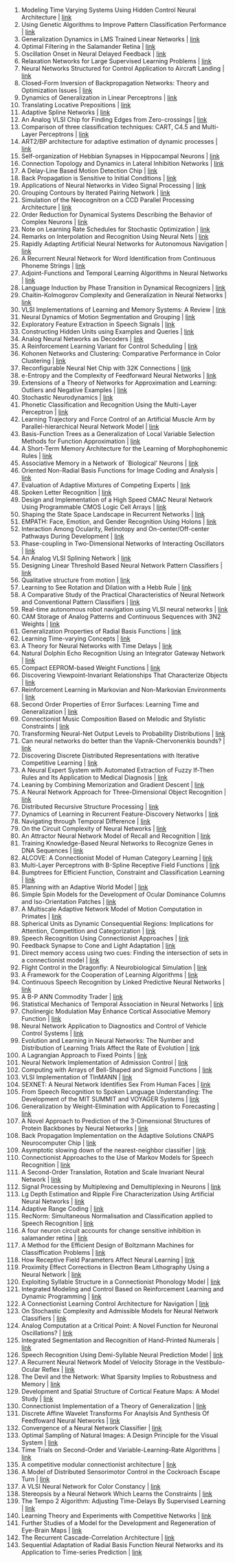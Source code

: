 1. Modeling Time Varying Systems Using Hidden Control Neural Architecture | [link](https://papers.nips.cc/paper/1990/hash/00411460f7c92d2124a67ea0f4cb5f85-Abstract.html) 
2. Using Genetic Algorithms to Improve Pattern Classification Performance | [link](https://papers.nips.cc/paper/1990/hash/00ec53c4682d36f5c4359f4ae7bd7ba1-Abstract.html) 
3. Generalization Dynamics in LMS Trained Linear Networks | [link](https://papers.nips.cc/paper/1990/hash/01386bd6d8e091c2ab4c7c7de644d37b-Abstract.html) 
4. Optimal Filtering in the Salamander Retina | [link](https://papers.nips.cc/paper/1990/hash/019d385eb67632a7e958e23f24bd07d7-Abstract.html) 
5. Oscillation Onset in Neural Delayed Feedback | [link](https://papers.nips.cc/paper/1990/hash/04025959b191f8f9de3f924f0940515f-Abstract.html) 
6. Relaxation Networks for Large Supervised Learning Problems | [link](https://papers.nips.cc/paper/1990/hash/05049e90fa4f5039a8cadc6acbb4b2cc-Abstract.html) 
7. Neural Networks Structured for Control Application to Aircraft Landing | [link](https://papers.nips.cc/paper/1990/hash/0584ce565c824b7b7f50282d9a19945b-Abstract.html) 
8. Closed-Form Inversion of Backpropagation Networks: Theory and Optimization Issues | [link](https://papers.nips.cc/paper/1990/hash/06eb61b839a0cefee4967c67ccb099dc-Abstract.html) 
9. Dynamics of Generalization in Linear Perceptrons | [link](https://papers.nips.cc/paper/1990/hash/0bb4aec1710521c12ee76289d9440817-Abstract.html) 
10. Translating Locative Prepositions | [link](https://papers.nips.cc/paper/1990/hash/0c74b7f78409a4022a2c4c5a5ca3ee19-Abstract.html) 
11. Adaptive Spline Networks | [link](https://papers.nips.cc/paper/1990/hash/0d0fd7c6e093f7b804fa0150b875b868-Abstract.html) 
12. An Analog VLSI Chip for Finding Edges from Zero-crossings | [link](https://papers.nips.cc/paper/1990/hash/0deb1c54814305ca9ad266f53bc82511-Abstract.html) 
13. Comparison of three classification techniques: CART, C4.5 and Multi-Layer Perceptrons | [link](https://papers.nips.cc/paper/1990/hash/1068c6e4c8051cfd4e9ea8072e3189e2-Abstract.html) 
14. ART2/BP architecture for adaptive estimation of dynamic processes | [link](https://papers.nips.cc/paper/1990/hash/11b9842e0a271ff252c1903e7132cd68-Abstract.html) 
15. Self-organization of Hebbian Synapses in Hippocampal Neurons | [link](https://papers.nips.cc/paper/1990/hash/138bb0696595b338afbab333c555292a-Abstract.html) 
16. Connection Topology and Dynamics in Lateral Inhibition Networks | [link](https://papers.nips.cc/paper/1990/hash/13f9896df61279c928f19721878fac41-Abstract.html) 
17. A Delay-Line Based Motion Detection Chip | [link](https://papers.nips.cc/paper/1990/hash/142949df56ea8ae0be8b5306971900a4-Abstract.html) 
18. Back Propagation is Sensitive to Initial Conditions | [link](https://papers.nips.cc/paper/1990/hash/1543843a4723ed2ab08e18053ae6dc5b-Abstract.html) 
19. Applications of Neural Networks in Video Signal Processing | [link](https://papers.nips.cc/paper/1990/hash/158f3069a435b314a80bdcb024f8e422-Abstract.html) 
20. Grouping Contours by Iterated Pairing Network | [link](https://papers.nips.cc/paper/1990/hash/1651cf0d2f737d7adeab84d339dbabd3-Abstract.html) 
21. Simulation of the Neocognitron on a CCD Parallel Processing Architecture | [link](https://papers.nips.cc/paper/1990/hash/17d63b1625c816c22647a73e1482372b-Abstract.html) 
22. Order Reduction for Dynamical Systems Describing the Behavior of Complex Neurons | [link](https://papers.nips.cc/paper/1990/hash/18997733ec258a9fcaf239cc55d53363-Abstract.html) 
23. Note on Learning Rate Schedules for Stochastic Optimization | [link](https://papers.nips.cc/paper/1990/hash/18d8042386b79e2c279fd162df0205c8-Abstract.html) 
24. Remarks on Interpolation and Recognition Using Neural Nets | [link](https://papers.nips.cc/paper/1990/hash/2421fcb1263b9530df88f7f002e78ea5-Abstract.html) 
25. Rapidly Adapting Artificial Neural Networks for Autonomous Navigation | [link](https://papers.nips.cc/paper/1990/hash/248e844336797ec98478f85e7626de4a-Abstract.html) 
26. A Recurrent Neural Network for Word Identification from Continuous Phoneme Strings | [link](https://papers.nips.cc/paper/1990/hash/24b16fede9a67c9251d3e7c7161c83ac-Abstract.html) 
27. Adjoint-Functions and Temporal Learning Algorithms in Neural Networks | [link](https://papers.nips.cc/paper/1990/hash/25b2822c2f5a3230abfadd476e8b04c9-Abstract.html) 
28. Language Induction by Phase Transition in Dynamical Recognizers | [link](https://papers.nips.cc/paper/1990/hash/26e359e83860db1d11b6acca57d8ea88-Abstract.html) 
29. Chaitin-Kolmogorov Complexity and Generalization in Neural Networks | [link](https://papers.nips.cc/paper/1990/hash/28f0b864598a1291557bed248a998d4e-Abstract.html) 
30. VLSI Implementations of Learning and Memory Systems: A Review | [link](https://papers.nips.cc/paper/1990/hash/2f2b265625d76a6704b08093c652fd79-Abstract.html) 
31. Neural Dynamics of Motion Segmentation and Grouping | [link](https://papers.nips.cc/paper/1990/hash/310dcbbf4cce62f762a2aaa148d556bd-Abstract.html) 
32. Exploratory Feature Extraction in Speech Signals | [link](https://papers.nips.cc/paper/1990/hash/320722549d1751cf3f247855f937b982-Abstract.html) 
33. Constructing Hidden Units using Examples and Queries | [link](https://papers.nips.cc/paper/1990/hash/34ed066df378efacc9b924ec161e7639-Abstract.html) 
34. Analog Neural Networks as Decoders | [link](https://papers.nips.cc/paper/1990/hash/352fe25daf686bdb4edca223c921acea-Abstract.html) 
35. A Reinforcement Learning Variant for Control Scheduling | [link](https://papers.nips.cc/paper/1990/hash/357a6fdf7642bf815a88822c447d9dc4-Abstract.html) 
36. Kohonen Networks and Clustering: Comparative Performance in Color Clustering | [link](https://papers.nips.cc/paper/1990/hash/371bce7dc83817b7893bcdeed13799b5-Abstract.html) 
37. Reconfigurable Neural Net Chip with 32K Connections | [link](https://papers.nips.cc/paper/1990/hash/37bc2f75bf1bcfe8450a1a41c200364c-Abstract.html) 
38. e-Entropy and the Complexity of Feedforward Neural Networks | [link](https://papers.nips.cc/paper/1990/hash/39461a19e9eddfb385ea76b26521ea48-Abstract.html) 
39. Extensions of a Theory of Networks for Approximation and Learning: Outliers and Negative Examples | [link](https://papers.nips.cc/paper/1990/hash/3ad7c2ebb96fcba7cda0cf54a2e802f5-Abstract.html) 
40. Stochastic Neurodynamics | [link](https://papers.nips.cc/paper/1990/hash/3c7781a36bcd6cf08c11a970fbe0e2a6-Abstract.html) 
41. Phonetic Classification and Recognition Using the Multi-Layer Perceptron | [link](https://papers.nips.cc/paper/1990/hash/3dd48ab31d016ffcbf3314df2b3cb9ce-Abstract.html) 
42. Learning Trajectory and Force Control of an Artificial Muscle Arm by Parallel-hierarchical Neural Network Model | [link](https://papers.nips.cc/paper/1990/hash/3fe94a002317b5f9259f82690aeea4cd-Abstract.html) 
43. Basis-Function Trees as a Generalization of Local Variable Selection Methods for Function Approximation | [link](https://papers.nips.cc/paper/1990/hash/40008b9a5380fcacce3976bf7c08af5b-Abstract.html) 
44. A Short-Term Memory Architecture for the Learning of Morphophonemic Rules | [link](https://papers.nips.cc/paper/1990/hash/41ae36ecb9b3eee609d05b90c14222fb-Abstract.html) 
45. Associative Memory in a Network of `Biological' Neurons | [link](https://papers.nips.cc/paper/1990/hash/41f1f19176d383480afa65d325c06ed0-Abstract.html) 
46. Oriented Non-Radial Basis Functions for Image Coding and Analysis | [link](https://papers.nips.cc/paper/1990/hash/42e7aaa88b48137a16a1acd04ed91125-Abstract.html) 
47. Evaluation of Adaptive Mixtures of Competing Experts | [link](https://papers.nips.cc/paper/1990/hash/432aca3a1e345e339f35a30c8f65edce-Abstract.html) 
48. Spoken Letter Recognition | [link](https://papers.nips.cc/paper/1990/hash/49182f81e6a13cf5eaa496d51fea6406-Abstract.html) 
49. Design and Implementation of a High Speed CMAC Neural Network Using Programmable CMOS Logic Cell Arrays | [link](https://papers.nips.cc/paper/1990/hash/4f4adcbf8c6f66dcfc8a3282ac2bf10a-Abstract.html) 
50. Shaping the State Space Landscape in Recurrent Networks | [link](https://papers.nips.cc/paper/1990/hash/4f6ffe13a5d75b2d6a3923922b3922e5-Abstract.html) 
51. EMPATH: Face, Emotion, and Gender Recognition Using Holons | [link](https://papers.nips.cc/paper/1990/hash/52720e003547c70561bf5e03b95aa99f-Abstract.html) 
52. Interaction Among Ocularity, Retinotopy and On-center/Off-center Pathways During Development | [link](https://papers.nips.cc/paper/1990/hash/5737c6ec2e0716f3d8a7a5c4e0de0d9a-Abstract.html) 
53. Phase-coupling in Two-Dimensional Networks of Interacting Oscillators | [link](https://papers.nips.cc/paper/1990/hash/577bcc914f9e55d5e4e4f82f9f00e7d4-Abstract.html) 
54. An Analog VLSI Splining Network | [link](https://papers.nips.cc/paper/1990/hash/58238e9ae2dd305d79c2ebc8c1883422-Abstract.html) 
55. Designing Linear Threshold Based Neural Network Pattern Classifiers | [link](https://papers.nips.cc/paper/1990/hash/5a4b25aaed25c2ee1b74de72dc03c14e-Abstract.html) 
56. Qualitative structure from motion | [link](https://papers.nips.cc/paper/1990/hash/5b8add2a5d98b1a652ea7fd72d942dac-Abstract.html) 
57. Learning to See Rotation and Dilation with a Hebb Rule | [link](https://papers.nips.cc/paper/1990/hash/5ef698cd9fe650923ea331c15af3b160-Abstract.html) 
58. A Comparative Study of the Practical Characteristics of Neural Network and Conventional Pattern Classifiers | [link](https://papers.nips.cc/paper/1990/hash/66368270ffd51418ec58bd793f2d9b1b-Abstract.html) 
59. Real-time autonomous robot navigation using VLSI neural networks | [link](https://papers.nips.cc/paper/1990/hash/66808e327dc79d135ba18e051673d906-Abstract.html) 
60. CAM Storage of Analog Patterns and Continuous Sequences with 3N2 Weights | [link](https://papers.nips.cc/paper/1990/hash/6855456e2fe46a9d49d3d3af4f57443d-Abstract.html) 
61. Generalization Properties of Radial Basis Functions | [link](https://papers.nips.cc/paper/1990/hash/6883966fd8f918a4aa29be29d2c386fb-Abstract.html) 
62. Learning Time-varying Concepts | [link](https://papers.nips.cc/paper/1990/hash/69cb3ea317a32c4e6143e665fdb20b14-Abstract.html) 
63. A Theory for Neural Networks with Time Delays | [link](https://papers.nips.cc/paper/1990/hash/6c524f9d5d7027454a783c841250ba71-Abstract.html) 
64. Natural Dolphin Echo Recognition Using an Integrator Gateway Network | [link](https://papers.nips.cc/paper/1990/hash/6da37dd3139aa4d9aa55b8d237ec5d4a-Abstract.html) 
65. Compact EEPROM-based Weight Functions | [link](https://papers.nips.cc/paper/1990/hash/6ecbdd6ec859d284dc13885a37ce8d81-Abstract.html) 
66. Discovering Viewpoint-Invariant Relationships That Characterize Objects | [link](https://papers.nips.cc/paper/1990/hash/6faa8040da20ef399b63a72d0e4ab575-Abstract.html) 
67. Reinforcement Learning in Markovian and Non-Markovian Environments | [link](https://papers.nips.cc/paper/1990/hash/70c639df5e30bdee440e4cdf599fec2b-Abstract.html) 
68. Second Order Properties of Error Surfaces: Learning Time and Generalization | [link](https://papers.nips.cc/paper/1990/hash/758874998f5bd0c393da094e1967a72b-Abstract.html) 
69. Connectionist Music Composition Based on Melodic and Stylistic Constraints | [link](https://papers.nips.cc/paper/1990/hash/75fc093c0ee742f6dddaa13fff98f104-Abstract.html) 
70. Transforming Neural-Net Output Levels to Probability Distributions | [link](https://papers.nips.cc/paper/1990/hash/7eacb532570ff6858afd2723755ff790-Abstract.html) 
71. Can neural networks do better than the Vapnik-Chervonenkis bounds? | [link](https://papers.nips.cc/paper/1990/hash/816b112c6105b3ebd537828a39af4818-Abstract.html) 
72. Discovering Discrete Distributed Representations with Iterative Competitive Learning | [link](https://papers.nips.cc/paper/1990/hash/819f46e52c25763a55cc642422644317-Abstract.html) 
73. A Neural Expert System with Automated Extraction of Fuzzy If-Then Rules and Its Application to Medical Diagnosis | [link](https://papers.nips.cc/paper/1990/hash/82cec96096d4281b7c95cd7e74623496-Abstract.html) 
74. Leaning by Combining Memorization and Gradient Descent | [link](https://papers.nips.cc/paper/1990/hash/89f0fd5c927d466d6ec9a21b9ac34ffa-Abstract.html) 
75. A Neural Network Approach for Three-Dimensional Object Recognition | [link](https://papers.nips.cc/paper/1990/hash/8bf1211fd4b7b94528899de0a43b9fb3-Abstract.html) 
76. Distributed Recursive Structure Processing | [link](https://papers.nips.cc/paper/1990/hash/8cb22bdd0b7ba1ab13d742e22eed8da2-Abstract.html) 
77. Dynamics of Learning in Recurrent Feature-Discovery Networks | [link](https://papers.nips.cc/paper/1990/hash/8d3bba7425e7c98c50f52ca1b52d3735-Abstract.html) 
78. Navigating through Temporal Difference | [link](https://papers.nips.cc/paper/1990/hash/8d7d8ee069cb0cbbf816bbb65d56947e-Abstract.html) 
79. On the Circuit Complexity of Neural Networks | [link](https://papers.nips.cc/paper/1990/hash/8dd48d6a2e2cad213179a3992c0be53c-Abstract.html) 
80. An Attractor Neural Network Model of Recall and Recognition | [link](https://papers.nips.cc/paper/1990/hash/8e98d81f8217304975ccb23337bb5761-Abstract.html) 
81. Training Knowledge-Based Neural Networks to Recognize Genes in DNA Sequences | [link](https://papers.nips.cc/paper/1990/hash/8efb100a295c0c690931222ff4467bb8-Abstract.html) 
82. ALCOVE: A Connectionist Model of Human Category Learning | [link](https://papers.nips.cc/paper/1990/hash/8fe0093bb30d6f8c31474bd0764e6ac0-Abstract.html) 
83. Multi-Layer Perceptrons with B-Spline Receptive Field Functions | [link](https://papers.nips.cc/paper/1990/hash/94f6d7e04a4d452035300f18b984988c-Abstract.html) 
84. Bumptrees for Efficient Function, Constraint and Classification Learning | [link](https://papers.nips.cc/paper/1990/hash/950a4152c2b4aa3ad78bdd6b366cc179-Abstract.html) 
85. Planning with an Adaptive World Model | [link](https://papers.nips.cc/paper/1990/hash/9be40cee5b0eee1462c82c6964087ff9-Abstract.html) 
86. Simple Spin Models for the Development of Ocular Dominance Columns and Iso-Orientation Patches | [link](https://papers.nips.cc/paper/1990/hash/9de6d14fff9806d4bcd1ef555be766cd-Abstract.html) 
87. A Multiscale Adaptive Network Model of Motion Computation in Primates | [link](https://papers.nips.cc/paper/1990/hash/9dfcd5e558dfa04aaf37f137a1d9d3e5-Abstract.html) 
88. Spherical Units as Dynamic Consequential Regions: Implications for Attention, Competition and Categorization | [link](https://papers.nips.cc/paper/1990/hash/9fd81843ad7f202f26c1a174c7357585-Abstract.html) 
89. Speech Recognition Using Connectionist Approaches | [link](https://papers.nips.cc/paper/1990/hash/a01a0380ca3c61428c26a231f0e49a09-Abstract.html) 
90. Feedback Synapse to Cone and Light Adaptation | [link](https://papers.nips.cc/paper/1990/hash/a02ffd91ece5e7efeb46db8f10a74059-Abstract.html) 
91. Direct memory access using two cues: Finding the intersection of sets in a connectionist model | [link](https://papers.nips.cc/paper/1990/hash/a49e9411d64ff53eccfdd09ad10a15b3-Abstract.html) 
92. Flight Control in the Dragonfly: A Neurobiological Simulation | [link](https://papers.nips.cc/paper/1990/hash/a666587afda6e89aec274a3657558a27-Abstract.html) 
93. A Framework for the Cooperation of Learning Algorithms | [link](https://papers.nips.cc/paper/1990/hash/a8c88a0055f636e4a163a5e3d16adab7-Abstract.html) 
94. Continuous Speech Recognition by Linked Predictive Neural Networks | [link](https://papers.nips.cc/paper/1990/hash/aa942ab2bfa6ebda4840e7360ce6e7ef-Abstract.html) 
95. A B-P ANN Commodity Trader | [link](https://papers.nips.cc/paper/1990/hash/ad13a2a07ca4b7642959dc0c4c740ab6-Abstract.html) 
96. Statistical Mechanics of Temporal Association in Neural Networks | [link](https://papers.nips.cc/paper/1990/hash/ad972f10e0800b49d76fed33a21f6698-Abstract.html) 
97. Cholinergic Modulation May Enhance Cortical Associative Memory Function | [link](https://papers.nips.cc/paper/1990/hash/b2eb7349035754953b57a32e2841bda5-Abstract.html) 
98. Neural Network Application to Diagnostics and Control of Vehicle Control Systems | [link](https://papers.nips.cc/paper/1990/hash/b3967a0e938dc2a6340e258630febd5a-Abstract.html) 
99. Evolution and Learning in Neural Networks: The Number and Distribution of Learning Trials Affect the Rate of Evolution | [link](https://papers.nips.cc/paper/1990/hash/b6f0479ae87d244975439c6124592772-Abstract.html) 
100. A Lagrangian Approach to Fixed Points | [link](https://papers.nips.cc/paper/1990/hash/b7b16ecf8ca53723593894116071700c-Abstract.html) 
101. Neural Network Implementation of Admission Control | [link](https://papers.nips.cc/paper/1990/hash/b83aac23b9528732c23cc7352950e880-Abstract.html) 
102. Computing with Arrays of Bell-Shaped and Sigmoid Functions | [link](https://papers.nips.cc/paper/1990/hash/b9228e0962a78b84f3d5d92f4faa000b-Abstract.html) 
103. VLSI Implementation of TInMANN | [link](https://papers.nips.cc/paper/1990/hash/bac9162b47c56fc8a4d2a519803d51b3-Abstract.html) 
104. SEXNET: A Neural Network Identifies Sex From Human Faces | [link](https://papers.nips.cc/paper/1990/hash/bbcbff5c1f1ded46c25d28119a85c6c2-Abstract.html) 
105. From Speech Recognition to Spoken Language Understanding: The Development of the MIT SUMMIT and VOYAGER Systems | [link](https://papers.nips.cc/paper/1990/hash/bbf94b34eb32268ada57a3be5062fe7d-Abstract.html) 
106. Generalization by Weight-Elimination with Application to Forecasting | [link](https://papers.nips.cc/paper/1990/hash/bc6dc48b743dc5d013b1abaebd2faed2-Abstract.html) 
107. A Novel Approach to Prediction of the 3-Dimensional Structures of Protein Backbones by Neural Networks | [link](https://papers.nips.cc/paper/1990/hash/bca82e41ee7b0833588399b1fcd177c7-Abstract.html) 
108. Back Propagation Implementation on the Adaptive Solutions CNAPS Neurocomputer Chip | [link](https://papers.nips.cc/paper/1990/hash/beed13602b9b0e6ecb5b568ff5058f07-Abstract.html) 
109. Asymptotic slowing down of the nearest-neighbor classifier | [link](https://papers.nips.cc/paper/1990/hash/c042f4db68f23406c6cecf84a7ebb0fe-Abstract.html) 
110. Connectionist Approaches to the Use of Markov Models for Speech Recognition | [link](https://papers.nips.cc/paper/1990/hash/c058f544c737782deacefa532d9add4c-Abstract.html) 
111. A Second-Order Translation, Rotation and Scale Invariant Neural Network | [link](https://papers.nips.cc/paper/1990/hash/c3e878e27f52e2a57ace4d9a76fd9acf-Abstract.html) 
112. Signal Processing by Multiplexing and Demultiplexing in Neurons | [link](https://papers.nips.cc/paper/1990/hash/c5ff2543b53f4cc0ad3819a36752467b-Abstract.html) 
113. Lg Depth Estimation and Ripple Fire Characterization Using Artificial Neural Networks | [link](https://papers.nips.cc/paper/1990/hash/c86a7ee3d8ef0b551ed58e354a836f2b-Abstract.html) 
114. Adaptive Range Coding | [link](https://papers.nips.cc/paper/1990/hash/caf1a3dfb505ffed0d024130f58c5cfa-Abstract.html) 
115. RecNorm: Simultaneous Normalisation and Classification applied to Speech Recognition | [link](https://papers.nips.cc/paper/1990/hash/cd00692c3bfe59267d5ecfac5310286c-Abstract.html) 
116. A four neuron circuit accounts for change sensitive inhibition in salamander retina | [link](https://papers.nips.cc/paper/1990/hash/cf004fdc76fa1a4f25f62e0eb5261ca3-Abstract.html) 
117. A Method for the Efficient Design of Boltzmann Machines for Classiffication Problems | [link](https://papers.nips.cc/paper/1990/hash/d1f255a373a3cef72e03aa9d980c7eca-Abstract.html) 
118. How Receptive Field Parameters Affect Neural Learning | [link](https://papers.nips.cc/paper/1990/hash/d296c101daa88a51f6ca8cfc1ac79b50-Abstract.html) 
119. Proximity Effect Corrections in Electron Beam Lithography Using a Neural Network | [link](https://papers.nips.cc/paper/1990/hash/d34ab169b70c9dcd35e62896010cd9ff-Abstract.html) 
120. Exploiting Syllable Structure in a Connectionist Phonology Model | [link](https://papers.nips.cc/paper/1990/hash/d709f38ef758b5066ef31b18039b8ce5-Abstract.html) 
121. Integrated Modeling and Control Based on Reinforcement Learning and Dynamic Programming | [link](https://papers.nips.cc/paper/1990/hash/d9fc5b73a8d78fad3d6dffe419384e70-Abstract.html) 
122. A Connectionist Learning Control Architecture for Navigation | [link](https://papers.nips.cc/paper/1990/hash/dc912a253d1e9ba40e2c597ed2376640-Abstract.html) 
123. On Stochastic Complexity and Admissible Models for Neural Network Classifiers | [link](https://papers.nips.cc/paper/1990/hash/ddb30680a691d157187ee1cf9e896d03-Abstract.html) 
124. Analog Computation at a Critical Point: A Novel Function for Neuronal Oscillations? | [link](https://papers.nips.cc/paper/1990/hash/e0c641195b27425bb056ac56f8953d24-Abstract.html) 
125. Integrated Segmentation and Recognition of Hand-Printed Numerals | [link](https://papers.nips.cc/paper/1990/hash/e46de7e1bcaaced9a54f1e9d0d2f800d-Abstract.html) 
126. Speech Recognition Using Demi-Syllable Neural Prediction Model | [link](https://papers.nips.cc/paper/1990/hash/e7b24b112a44fdd9ee93bdf998c6ca0e-Abstract.html) 
127. A Recurrent Neural Network Model of Velocity Storage in the Vestibulo-Ocular Reflex | [link](https://papers.nips.cc/paper/1990/hash/eddea82ad2755b24c4e168c5fc2ebd40-Abstract.html) 
128. The Devil and the Network: What Sparsity Implies to Robustness and Memory | [link](https://papers.nips.cc/paper/1990/hash/eed5af6add95a9a6f1252739b1ad8c24-Abstract.html) 
129. Development and Spatial Structure of Cortical Feature Maps: A Model Study | [link](https://papers.nips.cc/paper/1990/hash/ef0d3930a7b6c95bd2b32ed45989c61f-Abstract.html) 
130. Connectionist Implementation of a Theory of Generalization | [link](https://papers.nips.cc/paper/1990/hash/efe937780e95574250dabe07151bdc23-Abstract.html) 
131. Discrete Affine Wavelet Transforms For Anaylsis And Synthesis Of Feedfoward Neural Networks | [link](https://papers.nips.cc/paper/1990/hash/f2fc990265c712c49d51a18a32b39f0c-Abstract.html) 
132. Convergence of a Neural Network Classifier | [link](https://papers.nips.cc/paper/1990/hash/f4f6dce2f3a0f9dada0c2b5b66452017-Abstract.html) 
133. Optimal Sampling of Natural Images: A Design Principle for the Visual System | [link](https://papers.nips.cc/paper/1990/hash/f61d6947467ccd3aa5af24db320235dd-Abstract.html) 
134. Time Trials on Second-Order and Variable-Learning-Rate Algorithms | [link](https://papers.nips.cc/paper/1990/hash/f73b76ce8949fe29bf2a537cfa420e8f-Abstract.html) 
135. A competitive modular connectionist architecture | [link](https://papers.nips.cc/paper/1990/hash/f74909ace68e51891440e4da0b65a70c-Abstract.html) 
136. A Model of Distributed Sensorimotor Control in the Cockroach Escape Turn | [link](https://papers.nips.cc/paper/1990/hash/f85454e8279be180185cac7d243c5eb3-Abstract.html) 
137. A VLSI Neural Network for Color Constancy | [link](https://papers.nips.cc/paper/1990/hash/f8c1f23d6a8d8d7904fc0ea8e066b3bb-Abstract.html) 
138. Stereopsis by a Neural Network Which Learns the Constraints | [link](https://papers.nips.cc/paper/1990/hash/f9b902fc3289af4dd08de5d1de54f68f-Abstract.html) 
139. The Tempo 2 Algorithm: Adjusting Time-Delays By Supervised Learning | [link](https://papers.nips.cc/paper/1990/hash/faa9afea49ef2ff029a833cccc778fd0-Abstract.html) 
140. Learning Theory and Experiments with Competitive Networks | [link](https://papers.nips.cc/paper/1990/hash/fb7b9ffa5462084c5f4e7e85a093e6d7-Abstract.html) 
141. Further Studies of a Model for the Development and Regeneration of Eye-Brain Maps | [link](https://papers.nips.cc/paper/1990/hash/fccb60fb512d13df5083790d64c4d5dd-Abstract.html) 
142. The Recurrent Cascade-Correlation Architecture | [link](https://papers.nips.cc/paper/1990/hash/fe73f687e5bc5280214e0486b273a5f9-Abstract.html) 
143. Sequential Adaptation of Radial Basis Function Neural Networks and its Application to Time-series Prediction | [link](https://papers.nips.cc/paper/1990/hash/ffd52f3c7e12435a724a8f30fddadd9c-Abstract.html) 
